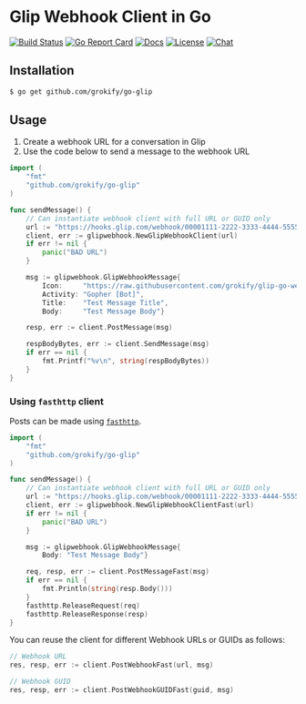 Glip Webhook Client in Go
=========================

[![Build Status][build-status-svg]][build-status-url]
[![Go Report Card][goreport-svg]][goreport-url]
[![Docs][docs-godoc-svg]][docs-godoc-url]
[![License][license-svg]][license-url]
[![Chat][chat-svg]][chat-url]

## Installation

```bash
$ go get github.com/grokify/go-glip
```

## Usage

1. Create a webhook URL for a conversation in Glip
2. Use the code below to send a message to the webhook URL

```go
import (
    "fmt"
    "github.com/grokify/go-glip"
)

func sendMessage() {
    // Can instantiate webhook client with full URL or GUID only
    url := "https://hooks.glip.com/webhook/00001111-2222-3333-4444-555566667777"
    client, err := glipwebhook.NewGlipWebhookClient(url)
    if err != nil {
        panic("BAD URL")
    }

    msg := glipwebhook.GlipWebhookMessage{
        Icon:     "https://raw.githubusercontent.com/grokify/glip-go-webhook/master/glip_gopher_600x600xfff.png",
        Activity: "Gopher [Bot]",
        Title:    "Test Message Title",
        Body:     "Test Message Body"}

    resp, err := client.PostMessage(msg)

    respBodyBytes, err := client.SendMessage(msg)
    if err == nil {
        fmt.Printf("%v\n", string(respBodyBytes))
    }
}
```

### Using `fasthttp` client

Posts can be made using [`fasthttp`](https://github.com/valyala/fasthttp).

```go
import (
    "fmt"
    "github.com/grokify/go-glip"
)

func sendMessage() {
    // Can instantiate webhook client with full URL or GUID only
    url := "https://hooks.glip.com/webhook/00001111-2222-3333-4444-555566667777"
    client, err := glipwebhook.NewGlipWebhookClientFast(url)
    if err != nil {
        panic("BAD URL")
    }

    msg := glipwebhook.GlipWebhookMessage{
        Body: "Test Message Body"}

    req, resp, err := client.PostMessageFast(msg)
    if err == nil {
        fmt.Println(string(resp.Body()))
    }
    fasthttp.ReleaseRequest(req)
    fasthttp.ReleaseResponse(resp)
}
```

You can reuse the client for different Webhook URLs or GUIDs as follows:

```go
// Webhook URL
res, resp, err := client.PostWebhookFast(url, msg)

// Webhook GUID
res, resp, err := client.PostWebhookGUIDFast(guid, msg)
```

 [build-status-svg]: https://github.com/grokify/go-glip/workflows/test/badge.svg
 [build-status-url]: https://github.com/grokify/go-glip/actions
 [goreport-svg]: https://goreportcard.com/badge/github.com/grokify/go-glip
 [goreport-url]: https://goreportcard.com/report/github.com/grokify/go-glip
 [docs-godoc-svg]: https://pkg.go.dev/badge/github.com/grokify/go-glip
 [docs-godoc-url]: https://pkg.go.dev/github.com/grokify/go-glip
 [license-svg]: https://img.shields.io/badge/license-MIT-blue.svg
 [license-url]: https://github.com/grokify/go-glip/blob/master/LICENSE
 [chat-svg]: https://img.shields.io/badge/chat-on%20glip-orange.svg
 [chat-url]: https://ringcentral.github.io/join-ringcentral/
